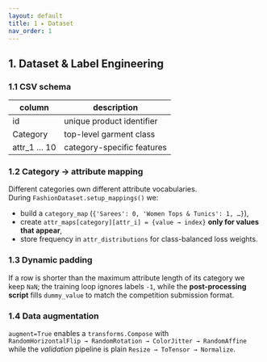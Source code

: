 ```yaml
---
layout: default
title: 1 ▸ Dataset
nav_order: 1
---
```


## 1. Dataset & Label Engineering

### 1.1 CSV schema
| column      | description                |
| ----------- | -------------------------- |
| id          | unique product identifier  |
| Category    | top-level garment class    |
| attr\_1 … 10| category-specific features |

### 1.2 Category → attribute mapping
Different categories own different attribute vocabularies.  
During `FashionDataset.setup_mappings()` we:

* build a `category_map` (`{'Sarees': 0, 'Women Tops & Tunics': 1, …}`),
* create `attr_maps[category][attr_i] = {value → index}` **only for values that appear**,
* store frequency in `attr_distributions` for class-balanced loss weights.

### 1.3 Dynamic padding
If a row is shorter than the maximum attribute length of its category we keep `NaN`; the training loop ignores labels `-1`, while the **post-processing script** fills `dummy_value` to match the competition submission format.

### 1.4 Data augmentation
`augment=True` enables a `transforms.Compose` with  
`RandomHorizontalFlip → RandomRotation → ColorJitter → RandomAffine`  
while the *validation* pipeline is plain `Resize → ToTensor → Normalize`.

